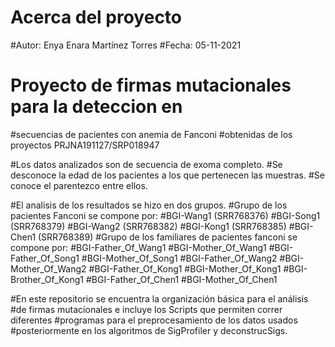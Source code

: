 # Acerca del proyecto
#Autor: Enya Enara Martínez Torres
#Fecha: 05-11-2021

# Proyecto de firmas mutacionales para la deteccion en
#secuencias de pacientes con anemia de Fanconi 
#obtenidas de los proyectos PRJNA191127/SRP018947

#Los datos analizados son de secuencia de exoma completo.
#Se desconoce la edad de los pacientes a los que pertenecen las muestras.
#Se conoce el parentezco entre ellos.

#El analisis de los resultados se hizo en dos grupos.
#Grupo de los pacientes Fanconi se compone por:
#BGI-Wang1 (SRR768376)
#BGI-Song1 (SRR768379)
#BGI-Wang2 (SRR768382)
#BGI-Kong1 (SRR768385)
#BGI-Chen1 (SRR768389)
#Grupo de los familiares de pacientes fanconi se compone por:
#BGI-Father_Of_Wang1
#BGI-Mother_Of_Wang1
#BGI-Father_Of_Song1
#BGI-Mother_Of_Song1
#BGI-Father_Of_Wang2
#BGI-Mother_Of_Wang2
#BGI-Father_Of_Kong1
#BGI-Mother_Of_Kong1
#BGI-Brother_Of_Kong1
#BGI-Father_Of_Chen1
#BGI-Mother_Of_Chen1

#En este repositorio se encuentra la organización básica para el análisis 
#de firmas mutacionales e incluye los Scripts que permiten correr diferentes 
#programas para el preprocesamiento de los datos usados
#posteriormente en los algoritmos de SigProfiler y deconstrucSigs.